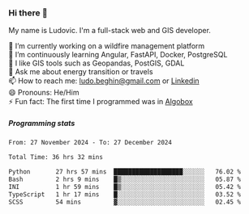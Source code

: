 ### Hi there 👋

My name is Ludovic. I'm a full-stack web and GIS developer.

 🔭 I’m currently working on a wildfire management platform<br/>
 🌱 I’m continuously learning Angular, FastAPI, Docker, PostgreSQL<br/>
 👯 I like GIS tools such as Geopandas, PostGIS, GDAL<br/>
 💬 Ask me about energy transition or travels<br/>
 📫 How to reach me: ludo.beghin@gmail.com or [Linkedin](https://www.linkedin.com/in/ludovic-beghin/)<br/>
 😄 Pronouns: He/Him<br/>
 ⚡ Fun fact: The first time I programmed was in [Algobox](https://fr.wikipedia.org/wiki/Algobox)<br/>

##### Programming stats
<!--START_SECTION:waka-->

```txt
From: 27 November 2024 - To: 27 December 2024

Total Time: 36 hrs 32 mins

Python       27 hrs 57 mins  ███████████████████░░░░░░   76.02 %
Bash         2 hrs 9 mins    █▒░░░░░░░░░░░░░░░░░░░░░░░   05.87 %
INI          1 hr 59 mins    █▒░░░░░░░░░░░░░░░░░░░░░░░   05.42 %
TypeScript   1 hr 17 mins    █░░░░░░░░░░░░░░░░░░░░░░░░   03.52 %
SCSS         54 mins         ▓░░░░░░░░░░░░░░░░░░░░░░░░   02.45 %
```

<!--END_SECTION:waka-->
